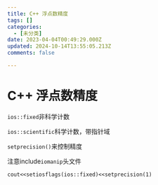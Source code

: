 ```yaml
---
title: C++ 浮点数精度
tags: []
categories:
  - [未分类]
date: 2023-04-04T00:49:29.000Z
updated: 2024-10-14T13:55:05.213Z
comments: false

---
```


<!--more-->
# C++ 浮点数精度

`ios::fixed`非科学计数

`ios::scientific`科学计数，带指针域

`setprecision()`来控制精度

注意include`iomanip`头文件

```cout<<setiosflags(ios::fixed)<<setprecision(1)```